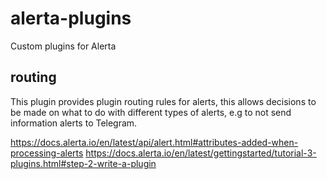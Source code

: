 # alerta-plugins

Custom plugins for Alerta

## routing

This plugin provides plugin routing rules for alerts, this allows decisions to be made on what to do with different types of alerts, e.g to not send information alerts to Telegram.

https://docs.alerta.io/en/latest/api/alert.html#attributes-added-when-processing-alerts
https://docs.alerta.io/en/latest/gettingstarted/tutorial-3-plugins.html#step-2-write-a-plugin
